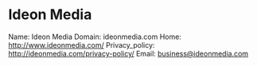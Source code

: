 
# Ideon Media

Name: Ideon Media
Domain: ideonmedia.com
Home: http://www.ideonmedia.com/
Privacy_policy: http://ideonmedia.com/privacy-policy/
Email: business@ideonmedia.com
